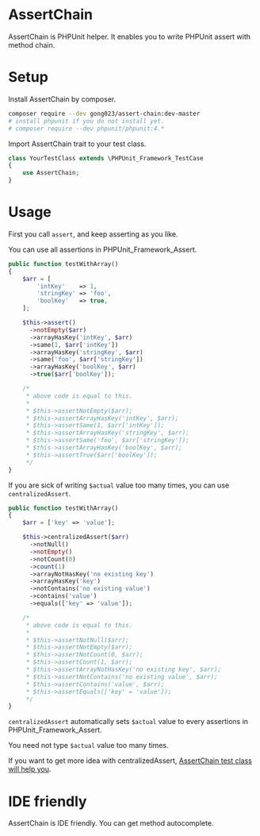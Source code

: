 # AssertChain

AssertChain is PHPUnit helper. It enables you to write PHPUnit assert with method chain.

# Setup

Install AssertChain by composer.

```bash
composer require --dev gong023/assert-chain:dev-master
# install phpunit if you do not install yet.
# composer require --dev phpunit/phpunit:4.*
```

Import AssertChain trait to your test class.

```php
class YourTestClass extends \PHPUnit_Framework_TestCase
{
    use AssertChain;
}
```

# Usage

First you call `assert`, and keep asserting as you like.

You can use all assertions in PHPUnit_Framework_Assert.

```php
public function testWithArray()
{
    $arr = [
        'intKey'    => 1,
        'stringKey' => 'foo',
        'boolKey'   => true,
    ];

    $this->assert()
      ->notEmpty($arr)
      ->arrayHasKey('intKey', $arr)
      ->same(1, $arr['intKey'])
      ->arrayHasKey('stringKey', $arr)
      ->same('foo', $arr['stringKey'])
      ->arrayHasKey('boolKey', $arr)
      ->true($arr['boolKey']);

    /*
     * above code is equal to this.
     *
     * $this->assertNotEmpty($arr);
     * $this->assertArrayHasKey('intKey', $arr);
     * $this->assertSame(1, $arr['intKey']);
     * $this->assertArrayHasKey('stringKey', $arr);
     * $this->assertSame('foo', $arr['stringKey']);
     * $this->assertArrayHasKey('boolKey', $arr);
     * $this->assertTrue($arr['boolKey']);
     */
}
```

If you are sick of writing `$actual` value too many times, you can use `centralizedAssert`.

```php
public function testWithArray()
{
    $arr = ['key' => 'value'];

    $this->centralizedAssert($arr)
      ->notNull()
      ->notEmpty()
      ->notCount(0)
      ->count(1)
      ->arrayNotHasKey('no existing key')
      ->arrayHasKey('key')
      ->notContains('no existing value')
      ->contains('value')
      ->equals(['key' => 'value']);

    /*
     * above code is equal to this.
     *
     * $this->assertNotNull($arr);
     * $this->assertNotEmpty($arr);
     * $this->assertNotCount(0, $arr);
     * $this->assertCount(1, $arr);
     * $this->assertArrayNotHasKey('no existing key', $arr);
     * $this->assertNotContains('no existing value', $arr);
     * $this->assertContains('value', $arr);
     * $this->assertEquals(['key' = 'value']);
     */
}
```

`centralizedAssert` automatically sets `$actual` value to every assertions in PHPUnit_Framework_Assert.

You need not type `$actual` value too many times.

If you want to get more idea with centralizedAssert, [AssertChain test class will help you](https://github.com/gong023/assert_chain/blob/master/test/AssertChain/Container/AggregaterTest.php).

# IDE friendly

AssertChain is IDE friendly. You can get method autocomplete.
